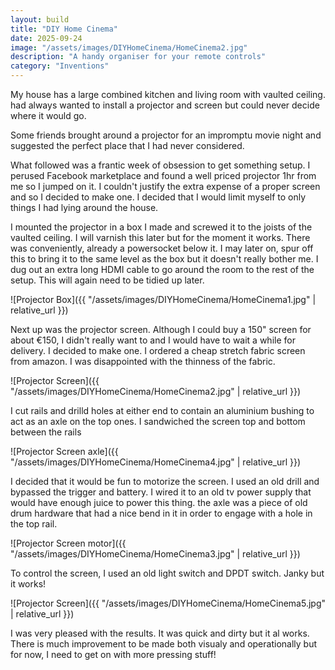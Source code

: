 ```yaml
---
layout: build
title: "DIY Home Cinema"
date: 2025-09-24
image: "/assets/images/DIYHomeCinema/HomeCinema2.jpg"
description: "A handy organiser for your remote controls"
category: "Inventions"
---
```

My house has a large combined kitchen and living room with vaulted ceiling. had always wanted to install a projector and screen but could never decide where it would go. 

Some friends brought around a projector for an impromptu movie night and suggested the perfect place that I had never considered.

What followed was a frantic week of obsession to get something setup. I perused Facebook marketplace and found a well priced projector 1hr from me so I jumped on it. I couldn't justify the extra expense of a proper screen and so I decided to make one. I decided that I would limit myself to only things I had lying around the house.

I mounted the projector in a box I made and screwed it to the joists of the vaulted ceiling. I will varnish this later but for the moment it works. There was conveniently, already a powersocket below it. I may later on, spur off this to bring it to the same level as the box but it doesn't really bother me. I dug out an extra long HDMI cable to go around the room to the rest of the setup. This will again need to be tidied up later.

![Projector Box]({{ "/assets/images/DIYHomeCinema/HomeCinema1.jpg" | relative_url }})

Next up was the projector screen. Although I could buy a 150" screen for about €150, I didn't really want to and I would have to wait a while for delivery. I decided to make one. I ordered a cheap stretch fabric screen from amazon. I was disappointed with the thinness of the fabric. 

![Projector Screen]({{ "/assets/images/DIYHomeCinema/HomeCinema2.jpg" | relative_url }})

I cut rails and drilld holes at either end to contain an aluminium bushing to act as an axle on the top ones. I sandwiched the screen top and bottom between the rails 

![Projector Screen axle]({{ "/assets/images/DIYHomeCinema/HomeCinema4.jpg" | relative_url }})

I decided that it would be fun to motorize the screen. I used an old drill and bypassed the trigger and battery. I wired it to an old tv power supply that would have enough juice to power this thing. the axle was a piece of old drum hardware that had a nice bend in it in order to engage with a hole in the top rail.

![Projector Screen motor]({{ "/assets/images/DIYHomeCinema/HomeCinema3.jpg" | relative_url }})

To control the screen, I used an old light switch and DPDT switch. Janky but it works!

![Projector Screen]({{ "/assets/images/DIYHomeCinema/HomeCinema5.jpg" | relative_url }})

I was very pleased with the results. It was quick and dirty but it al works. There is much improvement to be made both visualy and operationally but for now, I need to get on with more pressing stuff!


